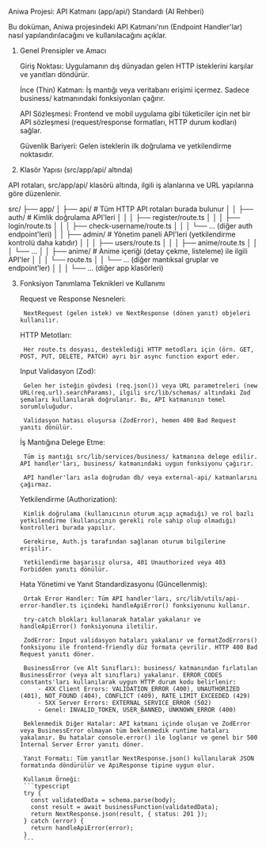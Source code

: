 Aniwa Projesi: API Katmanı (app/api/) Standardı (AI Rehberi)

Bu doküman, Aniwa projesindeki API Katmanı'nın (Endpoint Handler'lar) nasıl yapılandırılacağını ve kullanılacağını açıklar.

1. Genel Prensipler ve Amacı

    Giriş Noktası: Uygulamanın dış dünyadan gelen HTTP isteklerini karşılar ve yanıtları döndürür.

    İnce (Thin) Katman: İş mantığı veya veritabanı erişimi içermez. Sadece business/ katmanındaki fonksiyonları çağırır.

    API Sözleşmesi: Frontend ve mobil uygulama gibi tüketiciler için net bir API sözleşmesi (request/response formatları, HTTP durum kodları) sağlar.

    Güvenlik Bariyeri: Gelen isteklerin ilk doğrulama ve yetkilendirme noktasıdır.

2. Klasör Yapısı (src/app/api/ altında)

API rotaları, src/app/api/ klasörü altında, ilgili iş alanlarına ve URL yapılarına göre düzenlenir.

src/
├── app/
│   ├── api/                  # Tüm HTTP API rotaları burada bulunur
│   │   ├── auth/             # Kimlik doğrulama API'leri
│   │   │   ├── register/route.ts
│   │   │   ├── login/route.ts
│   │   │   ├── check-username/route.ts
│   │   │   └── ... (diğer auth endpoint'leri)
│   │   ├── admin/            # Yönetim paneli API'leri (yetkilendirme kontrolü daha katıdır)
│   │   │   ├── users/route.ts
│   │   │   ├── anime/route.ts
│   │   │   └── ...
│   │   ├── anime/            # Anime içeriği (detay çekme, listeleme) ile ilgili API'ler
│   │   │   └── route.ts
│   │   └── ... (diğer mantıksal gruplar ve endpoint'ler)
│   │
│   └── ... (diğer app klasörleri)

3. Fonksiyon Tanımlama Teknikleri ve Kullanımı

    Request ve Response Nesneleri:

        NextRequest (gelen istek) ve NextResponse (dönen yanıt) objeleri kullanılır.

    HTTP Metotları:

        Her route.ts dosyası, desteklediği HTTP metodları için (örn. GET, POST, PUT, DELETE, PATCH) ayrı bir async function export eder.

    Input Validasyon (Zod):

        Gelen her isteğin gövdesi (req.json()) veya URL parametreleri (new URL(req.url).searchParams), ilgili src/lib/schemas/ altındaki Zod şemaları kullanılarak doğrulanır. Bu, API katmanının temel sorumluluğudur.

        Validasyon hatası oluşursa (ZodError), hemen 400 Bad Request yanıtı dönülür.

    İş Mantığına Delege Etme:

        Tüm iş mantığı src/lib/services/business/ katmanına delege edilir. API handler'ları, business/ katmanındaki uygun fonksiyonu çağırır.

        API handler'ları asla doğrudan db/ veya external-api/ katmanlarını çağırmaz.

    Yetkilendirme (Authorization):

        Kimlik doğrulama (kullanıcının oturum açıp açmadığı) ve rol bazlı yetkilendirme (kullanıcının gerekli role sahip olup olmadığı) kontrolleri burada yapılır.

        Gerekirse, Auth.js tarafından sağlanan oturum bilgilerine erişilir.

        Yetkilendirme başarısız olursa, 401 Unauthorized veya 403 Forbidden yanıtı dönülür.

    Hata Yönetimi ve Yanıt Standardizasyonu (Güncellenmiş):

        Ortak Error Handler: Tüm API handler'ları, src/lib/utils/api-error-handler.ts içindeki handleApiError() fonksiyonunu kullanır.

        try-catch blokları kullanarak hatalar yakalanır ve handleApiError() fonksiyonuna iletilir.

        ZodError: Input validasyon hataları yakalanır ve formatZodErrors() fonksiyonu ile frontend-friendly düz formata çevrilir. HTTP 400 Bad Request yanıtı döner.

        BusinessError (ve Alt Sınıfları): business/ katmanından fırlatılan BusinessError (veya alt sınıfları) yakalanır. ERROR_CODES constants'ları kullanılarak uygun HTTP durum kodu belirlenir:
            - 4XX Client Errors: VALIDATION_ERROR (400), UNAUTHORIZED (401), NOT_FOUND (404), CONFLICT (409), RATE_LIMIT_EXCEEDED (429)
            - 5XX Server Errors: EXTERNAL_SERVICE_ERROR (502)
            - Genel: INVALID_TOKEN, USER_BANNED, UNKNOWN_ERROR (400)

        Beklenmedik Diğer Hatalar: API katmanı içinde oluşan ve ZodError veya BusinessError olmayan tüm beklenmedik runtime hataları yakalanır. Bu hatalar console.error() ile loglanır ve genel bir 500 Internal Server Error yanıtı döner.

        Yanıt Formatı: Tüm yanıtlar NextResponse.json() kullanılarak JSON formatında döndürülür ve ApiResponse tipine uygun olur.

        Kullanım Örneği:
        ```typescript
        try {
          const validatedData = schema.parse(body);
          const result = await businessFunction(validatedData);
          return NextResponse.json(result, { status: 201 });
        } catch (error) {
          return handleApiError(error);
        }
        ```